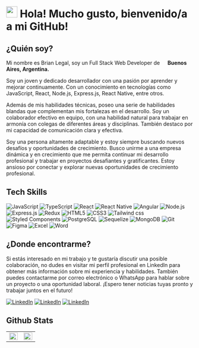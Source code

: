 ### <h1><img src="https://emojis.slackmojis.com/emojis/images/1531849430/4246/blob-sunglasses.gif?1531849430" width="30"/> Hola! Mucho gusto, bienvenido/a a mi GitHub! </h1>

## ¿Quién soy?
<p>Mi nombre es Brian Legal, soy un Full Stack Web Developer de <img src="https://cdn-icons-png.flaticon.com/512/3909/3909430.png" width="13"/> <b>Buenos Aires, Argentina.</b></p>
<p>Soy un joven y dedicado desarrollador con una pasión por aprender y mejorar continuamente. Con un conocimiento en tecnologías como JavaScript, React, Node.js, Express.js, React Native, entre otros.</p>
<p>Además de mis habilidades técnicas, poseo una serie de habilidades blandas que complementan mis fortalezas en el desarrollo. Soy un colaborador efectivo en equipo, con una habilidad natural para trabajar en armonía con colegas de diferentes áreas y disciplinas. También destaco por mi capacidad de comunicación clara y efectiva.</p>
<p>Soy una persona altamente adaptable y estoy siempre buscando nuevos desafíos y oportunidades de crecimiento. Busco unirme a una empresa dinámica y en crecimiento que me permita continuar mi desarrollo profesional y trabajar en proyectos desafiantes y gratificantes. Estoy ansioso por conectar y explorar nuevas oportunidades de crecimiento profesional.</p>

## Tech Skills
<p>
  <img alt="JavaScript" src="https://img.shields.io/badge/JavaScript-F7DF1E?style=for-the-badge&logo=javascript&logoColor=black" />
  <img alt="TypeScript" src="https://img.shields.io/badge/TypeScript-007ACC?style=for-the-badge&logo=typescript&logoColor=white" />
  <img alt="React" src="https://img.shields.io/badge/React-119EFF?style=for-the-badge&logo=react&logoColor=61DAFB" />
  <img alt="React Native" src="https://img.shields.io/badge/React_Native-119EFF?style=for-the-badge&logo=react&logoColor=61DAFB" />
  <img alt="Angular" src=" https://img.shields.io/badge/Angular-DD0031?style=for-the-badge&logo=angular&logoColor=white" 
  />
  <img alt="Node.js" src="https://img.shields.io/badge/Node.js-43853D?style=for-the-badge&logo=node.js&logoColor=white" />
  <img alt="Express.js" src="https://img.shields.io/badge/Express.js-43853D?style=for-the-badge&logo=node.js&logoColor=white" />
  <img alt="Redux" src="https://img.shields.io/badge/Redux-593D88?style=for-the-badge&logo=redux&logoColor=white" />
  <img alt="HTML5" src="https://img.shields.io/badge/HTML5-E34F26?style=for-the-badge&logo=html5&logoColor=white" />
  <img alt="CSS3" src="https://img.shields.io/badge/CSS3-1572B6?style=for-the-badge&logo=css3&logoColor=white" />
  <img alt="Tailwind css" src="https://img.shields.io/badge/Tailwind_CSS-38B2AC?style=for-the-badge&logo=tailwind-css&logoColor=white" />
  <img alt="Styled Components" src="https://img.shields.io/badge/styled--components-DB7093?style=for-the-badge&logo=styled-components&logoColor=white" />
  <img alt="PostgreSQL" src="https://img.shields.io/badge/PostgreSQL-316192?style=for-the-badge&logo=postgresql&logoColor=white" />
  <img alt="Sequelize" src="https://img.shields.io/badge/sequelize-316192?style=for-the-badge&logo=sequelize&logoColor=blue" />
  <img alt="MongoDB" src="https://img.shields.io/badge/MongoDB-4EA94B?style=for-the-badge&logo=mongodb&logoColor=white" />
  <img alt="Git" src="https://img.shields.io/badge/GIT-E44C30?style=for-the-badge&logo=git&logoColor=white" />
  <img alt="Figma" src="https://img.shields.io/badge/Figma-F24E1E?style=for-the-badge&logo=figma&logoColor=white" 
  />
  <img alt="Excel" src="https://img.shields.io/badge/Microsoft_Excel-217346?style=for-the-badge&logo=microsoft-excel&logoColor=white" 
  />
  <img alt="Word" src="https://img.shields.io/badge/Microsoft_Word-2B579A?style=for-the-badge&logo=microsoft-word&logoColor=white" 
  />
</p>

## ¿Donde encontrarme?
<p>
<p>Si estás interesado en mi trabajo y te gustaría discutir una posible colaboración, no dudes en visitar mi perfil profesional en LinkedIn para obtener más información sobre mi experiencia y habilidades. También puedes contactarme por correo electrónico o WhatsApp para hablar sobre un proyecto o una oportunidad laboral. ¡Espero tener noticias tuyas pronto y trabajar juntos en el futuro!</p>

<a href="https://www.linkedin.com/in/legal-brian/" target="_blank"><img alt="LinkedIn" src="https://img.shields.io/badge/linkedin-%230077B5.svg?&style=for-the-badge&logo=linkedin&logoColor=white" /></a>
<a href="mailto:legalbriandev@gmail.com" target="_blank"><img alt="LinkedIn" src="https://img.shields.io/badge/Gmail-D14836?style=for-the-badge&logo=gmail&logoColor=white" /></a>
<a href="https://api.whatsapp.com/send?phone=541136853167" target="_blank"><img alt="LinkedIn" src="https://img.shields.io/badge/WhatsApp-25D366?style=for-the-badge&logo=whatsapp&logoColor=white" /></a>
</p>

## Github Stats

<table><tr><td valign="top" width="50%">

<img src="https://github-readme-stats.vercel.app/api?username=LegalBrian&show_icons=true&count_private=true&hide_border=true" align="left" style="width: 100%" />

</td><td valign="top" width="50%">

<img src="https://github-readme-stats.vercel.app/api/top-langs/?username=LegalBrian&hide_border=true&layout=compact" align="left" style="width: 100%" />

</td></tr></table>
